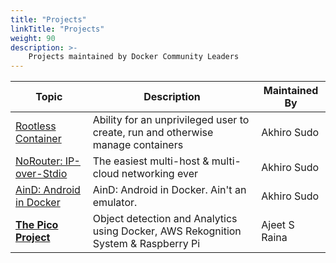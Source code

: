 ```yaml
---
title: "Projects"
linkTitle: "Projects"
weight: 90
description: >-
    Projects maintained by Docker Community Leaders
---
```


| Topic     | Description        |  Maintained By |
|-----------|-----------------|-----------------|
| [Rootless Container](https://rootlesscontaine.rs/) | Ability for an unprivileged user to create, run and otherwise manage containers | Akhiro Sudo |
| [NoRouter: IP-over-Stdio](https://github.com/norouter/norouter ) | The easiest multi-host & multi-cloud networking ever | Akhiro Sudo |
| [AinD: Android in Docker](https://github.com/aind-containers/aind ) | AinD: Android in Docker. Ain't an emulator. | Akhiro Sudo |
| [**The Pico Project**](https://github.com/collabnix/pico)   | Object detection and Analytics using Docker, AWS Rekognition System & Raspberry Pi       | Ajeet S Raina |

